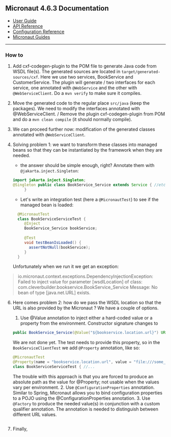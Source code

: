 ## Micronaut 4.6.3 Documentation

- [User Guide](https://docs.micronaut.io/4.6.3/guide/index.html)
- [API Reference](https://docs.micronaut.io/4.6.3/api/index.html)
- [Configuration Reference](https://docs.micronaut.io/4.6.3/guide/configurationreference.html)
- [Micronaut Guides](https://guides.micronaut.io/index.html)

---

### How to 

1. Add cxf-codegen-plugin to the POM file to generate Java code from WSDL file(s). The generated sources are
  located in `target/generated-sources/cxf`. Here we use two services, BookService and CustomerService. The plugin will generate /
  two interfaces for each service, one annotated with `@WebService` and the other with `@WebServiceClient`. Do a `mvn verify` to 
  make sure it compiles. 

2. Move the generated code to the regular place `src/java` (keep the packages). We need to modify the interfaces annotated with @WebServiceClient. /
  Remove the plugin cxf-codegen-plugin from POM and do a `mvn clean compile` (it should normally compile).   
3. We can proceed further now: modification of the generated classes annotated with `@WebServiceClient`.
4. Solving problem 1: we want to transform these classes into managed beans so that they can be instantiated by the framework
   when they are needed.
   * the answer should be simple enough, right?  Annotate them with `@jakarta.inject.Singleton`:
   ```java
   import jakarta.inject.Singleton;    
   @Singleton public class BookService_Service extends Service { //etc 
        }
   ```
   * Let's write an integration test (here a `@MicronautTest`) to see if the managed bean is loaded:
   
   ```java
     @MicronautTest
     class BookServiceServiceTest {
        @Inject
        BookService_Service bookService;
  
        @Test
        void testBeanIsLoaded() {
          assertNotNull(bookService);
        }
     }
   ```

   Unfortunately when we run it we get an exception: 
  >io.micronaut.context.exceptions.DependencyInjectionException: Failed to inject value for parameter [wsdlLocation] of class: com.cleverbuilder.bookservice.BookService_Service
  Message: No bean of type [java.net.URL] exists.
  
6. Here comes problem 2: how do we pass the WSDL location so that the URL is also provided by the Micronaut ? 
   We have a couple of options.
 
    1. Use @Value annotation to inject either a hard-coded value or a property from the environment. Constructor signature changes to
    ```java
   public BookService_Service(@Value("${bookservice.location.url}") URL wsdlLocation)
    ``` 
   We are not done yet. The test needs to provide this property, so in the `BookServiceClientTest` we add `@Property` annotation, like so:
    ```java
   @MicronautTest
   @Property(name = "bookservice.location.url", value = "file:///some_drive/some_path/BookService.wsdl")
   class BookServiceServiceTest { //...
    ``` 
   The trouble with this approach is that you are forced to produce an absolute path as the value for @Property; not usable when the values vary per environment.
    2. Use `@ConfigurationProperties` annotation. Similar to Spring, Micronaut allows you to bind configuration properties to a POJO using the @ConfigurationProperties annotation.
    3. Use `@Factory` to produce the needed value(s) in conjunction with a custom qualifier annotation. The annotation is needed to distinguish between different URL values.
   ```java
   
    ```
8. Finally,
